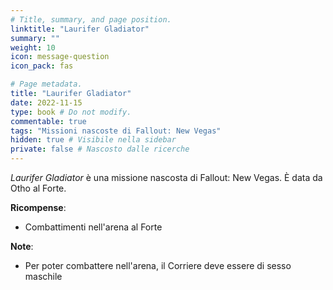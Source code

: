 ```yaml
---
# Title, summary, and page position.
linktitle: "Laurifer Gladiator" 
summary: ""
weight: 10
icon: message-question
icon_pack: fas

# Page metadata.
title: "Laurifer Gladiator"
date: 2022-11-15
type: book # Do not modify.
commentable: true
tags: "Missioni nascoste di Fallout: New Vegas"
hidden: true # Visibile nella sidebar
private: false # Nascosto dalle ricerche
---
```


<div class="fnv">


*Laurifer Gladiator* è una missione nascosta di Fallout: New Vegas. È data da Otho al Forte.



**Ricompense**:
- Combattimenti nell'arena al Forte

**Note**:
- Per poter combattere nell'arena, il Corriere deve essere di sesso maschile


</div>



